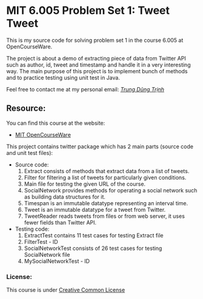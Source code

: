 # MIT 6.005 Problem Set 1: Tweet Tweet
<p>This is my source code for solving problem set 1 in the course 6.005 at OpenCourseWare.</p>
<p>The project is about a demo of extracting piece of data from Twitter API such as author, id, tweet and timestamp and handle it in a very interesting way. The main purpose of this project is to implement bunch of methods and to practice testing using unit test in Java.</p>
<p>Feel free to contact me at my personal email: <em><a href="mailto:dungtrungtrinh@gmail.com" target="_top">Trung Dũng Trịnh</a></em></p>
<h2>Resource:</h2>
<p>You can find this course at the website:</p>
<ul>
	<li><a href="https://ocw.mit.edu/courses/electrical-engineering-and-computer-science/6-005-software-construction-spring-2016/">MIT OpenCourseWare</a></li>
</ul>
<p>This project contains twitter package which has 2 main parts (source code and unit test files):</p>
<ul>
    <li>Source code:<ol>
        <li>Extract consists of methods that extract data from a list of tweets.</li>
        <li>Filter for filtering a list of tweets for particularly given conditions.</li>
        <li>Main file for testing the given URL of the course.</li>
        <li>SocialNetwork provides methods for operating a social network such as building data structures for it.</li>
        <li>Timespan is an immutable datatype representing an interval time.</li>
        <li>Tweet is an immutable datatype for a tweet from Twitter.</li>
        <li>TweetReader reads tweets from files or from web server, it uses fewer fields than Twitter API.</li>
    </ol></li>
    <li>Testing code:<ol>
        <li>ExtractTest contains 11 test cases for testing Extract file</li>
        <li>FilterTest - ID</li>
        <li>SocialNetworkTest consists of 26 test cases for testing SocialNetwork file</li>
        <li>MySocialNetworkTest - ID</li>
    </ol></li>
</ul>
<h3>License:</h3>
<p>This course is under <a href="https://creativecommons.org/licenses/by-nc-sa/4.0/">Creative Common License</a></p>
